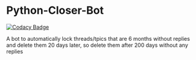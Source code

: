 # Python-Closer-Bot
[![Codacy Badge](https://api.codacy.com/project/badge/grade/e67ae91e11a5458780d949aba8301b41)](https://www.codacy.com/app/Brilliant-Minds-Of-The-Navy/Python-Closer-Bot)

A bot to automatically lock threads/tpics that are 6 months without replies and delete them 20 days later, so delete them after 200 days without any replies
